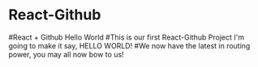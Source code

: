 # React-Github
#React + Github Hello World
#This is our first React-Github Project I'm going to make it say, HELLO WORLD!
#We now have the latest in routing power, you may all now bow to us!
